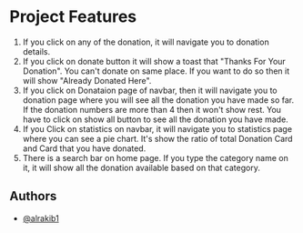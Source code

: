 # Project Features

1) If you click on any of the donation, it will navigate you to donation details.
2) If you click on donate button it will show a toast that "Thanks For Your Donation". You can't donate on same place. If you want to do so then it will show "Already Donated Here".
3) If you click on Donataion page of navbar, then it will navigate you to donation page where you will see all the donation you have made so far. If the donation numbers are more than 4 then it won't show rest. You have to click on show all button to see all the donation you have made.
4) If you Click on statistics on navbar, it will navigate you to statistics page where you can see a pie chart. It's show the ratio of total Donation Card and Card that you have donated.
5) There is a search bar on home page. If you type the category name on it, it will show all the donation available based on that category.


## Authors

- [@alrakib1](https://github.com/alrakib1)

